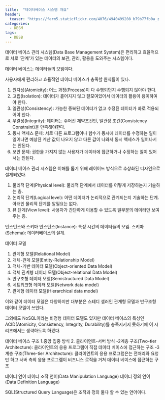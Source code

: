 ```yaml
---
title:  "데이터베이스 시스템 개요"
header:
  teaser: "https://farm5.staticflickr.com/4076/4940499208_b79b77fb0a_z.jpg"
categories: 
  - DBSM
tags:
  - DBSB
---
```

 데이터 베이스 관리 시스템(Data Base Management System)은 편리하고 효율적으로 서로 '관계'가 있는 데이터의 보관, 관리, 활용을 도와주는 시스템이다.
 
 데이터 베이스는 데이터들의 모임이다. 
 
 사용자에게 편리하고 효율적인 데이터 베이스가 충족할 원칙들이 있다.
 
 1. 원자성(Atomicity): 어느 과정(Process)이 다 수행되던지 수행되지 않아야 한다.
 2. 고립(Isolation): 데이터가 흩어지지 않고 잘모여있어서 데이터의 활용이 용이하여야 한다.
 3. 일관성(Consistency): 가능한 중복된 데이터가 없고 수정된 데이터가 바로 적용되어야 한다.
 4. 무결성(Integrity): 데이터는 주어진 제약조건인, 일관성 조건(Consistency Constraint)을 만족해야한다.
 5. 동시 액세스 문제: 서로 다른 프로그램이나 함수가 동시에 데이터를 수정하는 일이 일어나면 예상된 계산 값이 나오지 않고 다른 값이 나와서 동시 액세스가 일어나서는 안된다.
 6. 보안 문제: 권한을 가지지 않는 사용자가 데이터에 접근하거나 수정하는 일이 있어서는 안된다. 
 
 
 데이터 베이스 관리 시스템은 이해를 돕기 위해 레이어드 방식으로 추상화된 디자인으로 설계되었다.
 
 1. 물리적 단계(Physical level): 물리적 단계에서 데이터를 어떻게 저장하는지 기술하는 층.
 2. 논리적 단계(Logical level): 어떤 데이터가 논리적으로 관계되는지 기술하는 단계. 아래인 물리적 단계를 알필요는 없다.
 3. 뷰 단계(View level): 사용자가 간단하게 이용할 수 있도록 일부분의 데이터만 보여주는 층.

인스턴스와 스키마
인스턴스(Instance): 특정 시간의 데이터들의 모임.
스키마(Schema): 데이터베이스의 설계.

데이터 모델
1. 관계형 모델(Relational Model)
2. 개체-관계 모델(Entity-Relationship Model)
3. 객체-기반 데이터 모델(Object-oriented Data Model)
4. 객체 관계형 데이터 모델(Object-relational Data Model)
5. 반구조형 데이터 모델(Semistructured Data Model)
6. 네트워크형 데이터 모델(Network data model)
7. 관계형 데이터 모델(Hierarchical data model)

이와 같이 데이터 모델은 다양하지만 대부분은 스테디 셀러인 관계형 모델과 반구조형 데이터 모델이 쓰인다.

그외에도 NoSQL이라는 비정형 데이터 모델도 있지만 데이터 베이스의 특성인 ACID(Atomicity, Consistency, Integrity, Durability)를 충족시키지 못하기에
이 시리즈에서는 생략하도록 하겠다.

데이터 베이스 구조
1.중앙 집중 방식
2. 클라이언트-서버 방식
-2계층 구조(Two-tier Architecture): 클라이언트의 응용 프로그램이 직접 데이터 베이스에 접근하는 구조
-3계층 구조(Three-tier Architecture): 클라이언트의 응용 프로그램은는 전처리와 요청만 하고 서버 측의 응용 프로그램이 비즈니스 로직을 거쳐 데이터 베이스에 접근하는 구조

데이터 언어
데이터 조작 언어(Data Manipulation Language)
데이터 정의 언어(Data Definition Language)

SQL(Structured Query Language)은 조작과 정의 둘다 할 수 있는 언어이다.
[^posts]: Footnote test.
